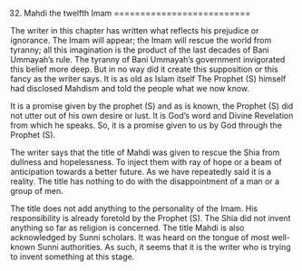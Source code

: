 32. Mahdi the twelfth Imam
==========================

The writer in this chapter has written what reflects his prejudice or
ignorance. The Imam will appear; the Imam will rescue the world from
tyranny; all this imagination is the product of the last decades of Bani
Ummayah’s rule. The tyranny of Bani Ummayah’s government invigorated
this belief more deep. But in no way did it create this supposition or
this fancy as the writer says. It is as old as Islam itself The Prophet
(S) himself had disclosed Mahdism and told the people what we now know.

It is a promise given by the prophet (S) and as is known, the Prophet
(S) did not utter out of his own desire or lust. It is God’s word and
Divine Revelation from which he speaks. So, it is a promise given to us
by God through the Prophet (S).

The writer says that the title of Mahdi was given to rescue the Shia
from dullness and hopelessness. To inject them with ray of hope or a
beam of anticipation towards a better future. As we have repeatedly said
it is a reality. The title has nothing to do with the disappointment of
a man or a group of men.

The title does not add anything to the personality of the Imam. His
responsibility is already foretold by the Prophet (S). The Shia did not
invent anything so far as religion is concerned. The title Mahdi is also
acknowledged by Sunni scholars. It was heard on the tongue of most
well-known Sunni authorities. As such, it seems that it is the writer
who is trying to invent something at this stage.


